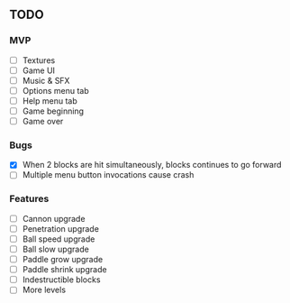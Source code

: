 ## TODO

### MVP

- [ ] Textures
- [ ] Game UI
- [ ] Music & SFX
- [ ] Options menu tab
- [ ] Help menu tab
- [ ] Game beginning
- [ ] Game over

### Bugs

- [X] When 2 blocks are hit simultaneously, blocks continues to go forward
- [ ] Multiple menu button invocations cause crash

### Features

- [ ] Cannon upgrade
- [ ] Penetration upgrade
- [ ] Ball speed upgrade
- [ ] Ball slow upgrade
- [ ] Paddle grow upgrade
- [ ] Paddle shrink upgrade
- [ ] Indestructible blocks
- [ ] More levels